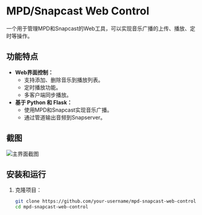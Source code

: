# MPD/Snapcast Web Control

一个用于管理MPD和Snapcast的Web工具，可以实现音乐广播的上传、播放、定时等操作。

## 功能特点
- **Web界面控制：**
  - 支持添加、删除音乐到播放列表。
  - 定时播放功能。
  - 多客户端同步播放。
- **基于 Python 和 Flask：**
  - 使用MPD和Snapcast实现音乐广播。
  - 通过管道输出音频到Snapserver。

## 截图
![主界面截图](static/images/04.png)

## 安装和运行
1. 克隆项目：
   ```bash
   git clone https://github.com/your-username/mpd-snapcast-web-control.git
   cd mpd-snapcast-web-control
